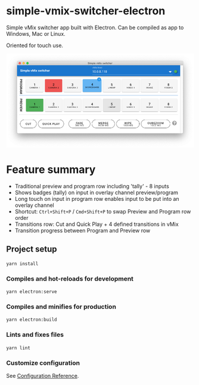 # simple-vmix-switcher-electron

Simple vMix switcher app built with Electron. Can be compiled as app to Windows, Mac or Linux.

Oriented for touch use.

![Simple vMix Switcher Electron](./readme_assets/overview_030.png "Application overview")

# Feature summary
 - Traditional preview and program row including 'tally' - 8 inputs
 - Shows badges (tally) on input in overlay channel preview/program
 - Long touch on input in program row enables input to be put into an overlay channel
 - Shortcut: `Ctrl+Shift+P` / `Cmd+Shift+P` to swap Preview and Program row order
 - Transitions row: Cut and Quick Play + 4 defined transitions in vMix
 - Transition progress between Program and Preview row

## Project setup
```
yarn install
```

### Compiles and hot-reloads for development
```
yarn electron:serve
```

### Compiles and minifies for production
```
yarn electron:build
```

### Lints and fixes files
```
yarn lint
```

### Customize configuration
See [Configuration Reference](https://cli.vuejs.org/config/).
